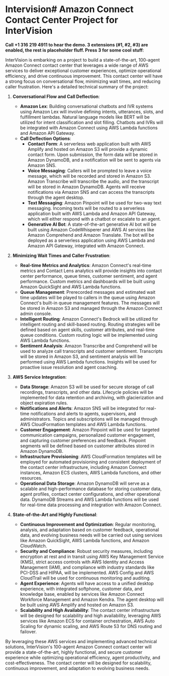 # Intervision# Amazon Connect Contact Center Project for InterVision

**Call +1 316 219 4911 to hear the demo. 3 extensions (#1, #2, #3) are enabled, the rest is placeholder fluff. Press 3 for some cool stuff**:


InterVision is embarking on a project to build a state-of-the-art, 100-agent Amazon Connect contact center that leverages a wide range of AWS services to deliver exceptional customer experiences, optimize operational efficiency, and drive continuous improvement. This contact center will have a strong focus on conversational flow, minimizing wait times, and reducing caller frustration. Here's a detailed technical summary of the project:

1. **Conversational Flow and Call Deflection**:
   - **Amazon Lex**: Building conversational chatbots and IVR systems using Amazon Lex will involve defining intents, utterances, slots, and fulfillment lambdas. Natural language models like BERT will be utilized for intent classification and slot filling. Chatbots and IVRs will be integrated with Amazon Connect using AWS Lambda functions and Amazon API Gateway.
   - **Call Deflection Options**:
     - **Contact Form**: A serverless web application built with AWS Amplify and hosted on Amazon S3 will provide a dynamic contact form. Upon submission, the form data will be stored in Amazon DynamoDB, and a notification will be sent to agents via Amazon SNS.
     - **Voice Messaging**: Callers will be prompted to leave a voice message, which will be recorded and stored in Amazon S3. Amazon Transcribe will transcribe the audio, and the transcript will be stored in Amazon DynamoDB. Agents will receive notifications via Amazon SNS and can access the transcripts through the agent desktop.
     - **Text Messaging**: Amazon Pinpoint will be used for two-way text messaging. Incoming texts will be routed to a serverless application built with AWS Lambda and Amazon API Gateway, which will either respond with a chatbot or escalate to an agent.
     - **Generative AI Bot**: A state-of-the-art generative AI bot will be built using Amazon CodeWhisperer and AWS AI services like Amazon Comprehend and Amazon Translate. The bot will be deployed as a serverless application using AWS Lambda and Amazon API Gateway, integrated with Amazon Connect.

2. **Minimizing Wait Times and Caller Frustration**:
   - **Real-time Metrics and Analytics**: Amazon Connect's real-time metrics and Contact Lens analytics will provide insights into contact center performance, queue times, customer sentiment, and agent performance. Custom metrics and dashboards will be built using Amazon QuickSight and AWS Lambda functions.
   - **Queue Management**: Prerecorded messages and estimated wait time updates will be played to callers in the queue using Amazon Connect's built-in queue management features. The messages will be stored in Amazon S3 and managed through the Amazon Connect admin console.
   - **Intelligent Routing**: Amazon Connect's Bedrock will be utilized for intelligent routing and skill-based routing. Routing strategies will be defined based on agent skills, customer attributes, and real-time queue conditions. Custom routing logic will be implemented using AWS Lambda functions.
   - **Sentiment Analysis**: Amazon Transcribe and Comprehend will be used to analyze call transcripts and customer sentiment. Transcripts will be stored in Amazon S3, and sentiment analysis will be performed using AWS Lambda functions. Insights will be used for proactive issue resolution and agent coaching.

3. **AWS Service Integration**:
   - **Data Storage**: Amazon S3 will be used for secure storage of call recordings, transcripts, and other data. Lifecycle policies will be implemented for data retention and archiving, with glacierization and object expiration rules.
   - **Notifications and Alerts**: Amazon SNS will be integrated for real-time notifications and alerts to agents, supervisors, and administrators. Topics and subscriptions will be managed through AWS CloudFormation templates and AWS Lambda functions.
   - **Customer Engagement**: Amazon Pinpoint will be used for targeted communication campaigns, personalized customer engagement, and capturing customer preferences and feedback. Pinpoint segments will be defined based on customer attributes stored in Amazon DynamoDB.
   - **Infrastructure Provisioning**: AWS CloudFormation templates will be employed for automated provisioning and consistent deployment of the contact center infrastructure, including Amazon Connect instances, Amazon ECS clusters, AWS Lambda functions, and other resources.
   - **Operational Data Storage**: Amazon DynamoDB will serve as a scalable and high-performance database for storing customer data, agent profiles, contact center configurations, and other operational data. DynamoDB Streams and AWS Lambda functions will be used for real-time data processing and integration with Amazon Connect.

4. **State-of-the-Art and Highly Functional**:
   - **Continuous Improvement and Optimization**: Regular monitoring, analysis, and adaptation based on customer feedback, operational data, and evolving business needs will be carried out using services like Amazon QuickSight, AWS Lambda functions, and Amazon CloudWatch.
   - **Security and Compliance**: Robust security measures, including encryption at rest and in transit using AWS Key Management Service (KMS), strict access controls with AWS Identity and Access Management (IAM), and compliance with industry standards like PCI-DSS and HIPAA, will be implemented. AWS Config and AWS CloudTrail will be used for continuous monitoring and auditing.
   - **Agent Experience**: Agents will have access to a unified desktop experience, with integrated softphone, customer data, and knowledge base, enabled by services like Amazon Connect Workforce Management and Amazon Kendra. The agent desktop will be built using AWS Amplify and hosted on Amazon S3.
   - **Scalability and High Availability**: The contact center infrastructure will be designed for scalability and high availability, leveraging AWS services like Amazon ECS for container orchestration, AWS Auto Scaling for dynamic scaling, and AWS Route 53 for DNS routing and failover.

By leveraging these AWS services and implementing advanced technical solutions, InterVision's 100-agent Amazon Connect contact center will provide a state-of-the-art, highly functional, and secure customer experience while optimizing operational efficiency, agent productivity, and cost-effectiveness. The contact center will be designed for scalability, continuous improvement, and adaptation to evolving business needs.
